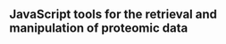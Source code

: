 JavaScript tools for the retrieval and manipulation of proteomic data
--------------------------------------------------------------------